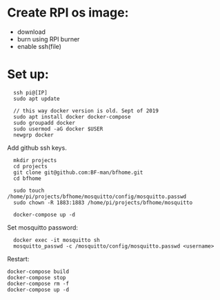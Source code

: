 # Create RPI os image:
- download
- burn using RPI burner
- enable ssh(file)

# Set up:
```
  ssh pi@[IP]
  sudo apt update

  // this way docker version is old. Sept of 2019
  sudo apt install docker docker-compose
  sudo groupadd docker
  sudo usermod -aG docker $USER
  newgrp docker
```
Add github ssh keys.
```
  mkdir projects
  cd projects
  git clone git@github.com:BF-man/bfhome.git
  cd bfhome
```
```
  sudo touch /home/pi/projects/bfhome/mosquitto/config/mosquitto.passwd
  sudo chown -R 1883:1883 /home/pi/projects/bfhome/mosquitto

  docker-compose up -d
```
Set mosquitto password:
```
  docker exec -it mosquitto sh
  mosquitto_passwd -c /mosquitto/config/mosquitto.passwd <username>
```

Restart:
```
docker-compose build
docker-compose stop
docker-compose rm -f
docker-compose up -d
```



